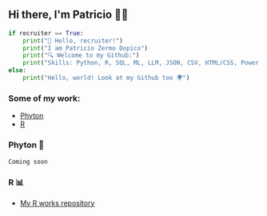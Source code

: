 ## Hi there, I'm Patricio 🦩🌴

```python
if recruiter == True:
    print("👋 Hello, recruiter!")
    print("I am Patricio Zermo Dopico")
    print("🔍 Welcome to my Github:")
    print("Skills: Python, R, SQL, ML, LLM, JSON, CSV, HTML/CSS, Power BI, Excel, Visual Basic")
else:
    print("Hello, world! Look at my Github too 🌍")
```

### Some of my work:
- [Phyton](#Phyton-)
- [R](#R-)

### Phyton 🐍
```diff
Coming soon
```

### R 📊
- [My R works repository](https://github.com/PatZermo/R/tree/main)


<!--
### Visual Basic 💾
```diff
Coming soon
```

### JSON 📂
```diff
Coming soon
```

name = "Patricio Zermo Dopico"
title = "data enthusiast"
skills = ["Python", "R", "SQL", "JSON","HTML/CSS", "CSV", "Power BI", "Excel", "Visual Basic"]
experience = ["AI", "LLM training", "Data Analytics", "Coding", "Research"]

print("=====================================================")
print("Hello, I'm {name}, a {title} with a passion for AI and code.")
print("=====================================================")
print("\nMy skills include:")
for skill in skills:
    print(f"- {skill}")

print("\nI have experience in:")
for exp in experience:
    print(f"- {exp}")

print("=====================================================")
print("Thank you for visit my Git.")
print("=====================================================")
```

```diff
- text in red
+ text in green
! text in orange
# text in gray
@@ text in purple (and bold)@@
```

**PatoZermo/patozermo** is a ✨ _special_ ✨ repository because its `README.md` (this file) appears on your GitHub profile.

Here are some ideas to get you started:

- 🔭 I’m currently working on ...
- 🌱 I’m currently learning ...
- 👯 I’m looking to collaborate on ...
- 🤔 I’m looking for help with ...
- 💬 Ask me about ...
- 📫 How to reach me: ...
- 😄 Pronouns: ...
- ⚡ Fun fact: ...
-->
